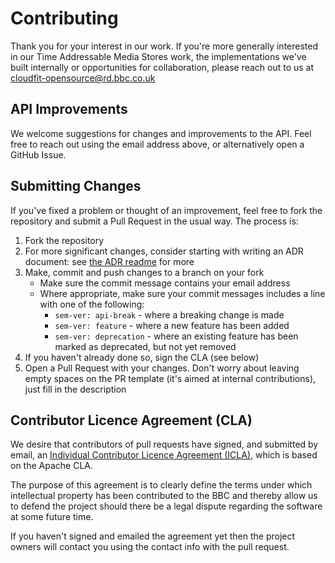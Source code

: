 # Contributing

Thank you for your interest in our work.
If you're more generally interested in our Time Addressable Media Stores work, the implementations we've built internally or opportunities for collaboration, please reach out to us at <cloudfit-opensource@rd.bbc.co.uk>

## API Improvements

We welcome suggestions for changes and improvements to the API.
Feel free to reach out using the email address above, or alternatively open a GitHub Issue.

## Submitting Changes

If you've fixed a problem or thought of an improvement, feel free to fork the repository and submit a Pull Request in the usual way.
The process is:

1. Fork the repository
2. For more significant changes, consider starting with writing an ADR document: see [the ADR readme](./docs/adr/README.md) for more
3. Make, commit and push changes to a branch on your fork
   - Make sure the commit message contains your email address
   - Where appropriate, make sure your commit messages includes a line with one of the following:
      - `sem-ver: api-break` - where a breaking change is made
      - `sem-ver: feature` - where a new feature has been added
      - `sem-ver: deprecation` - where an existing feature has been marked as deprecated, but not yet removed
4. If you haven't already done so, sign the CLA (see below)
5. Open a Pull Request with your changes.
   Don't worry about leaving empty spaces on the PR template (it's aimed at internal contributions), just fill in the description

## Contributor Licence Agreement (CLA)

We desire that contributors of pull requests have signed, and submitted by email, an [Individual Contributor Licence Agreement (ICLA)](./ICLA.md), which is based on the Apache CLA.

The purpose of this agreement is to clearly define the terms under which intellectual property has been contributed to the BBC and thereby allow us to defend the project should there be a legal dispute regarding the software at some future time.

If you haven't signed and emailed the agreement yet then the project owners will contact you using the contact info with the pull request.
